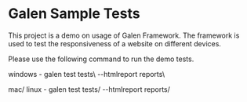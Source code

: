 Galen Sample Tests
=====================================
This project is a demo on usage of Galen Framework. The framework is used to test the responsiveness of a website on different devices.  

Please use the following command to run the demo tests.

windows - galen test tests\ --htmlreport reports\

mac/ linux - galen test tests/ --htmlreport reports/
